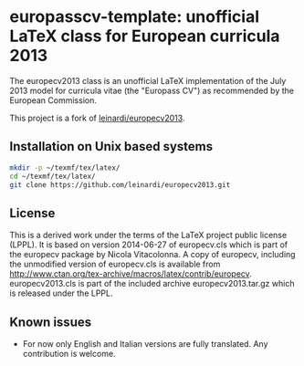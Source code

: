 # europasscv-template: unofficial LaTeX class for European curricula 2013

The europecv2013 class is an unofficial LaTeX implementation of the July 2013 model for curricula vitae (the "Europass CV") as recommended by the European Commission.

This project is a fork of [leinardi/europecv2013](https://github.com/leinardi/europecv2013).

## Installation on Unix based systems
```sh
mkdir -p ~/texmf/tex/latex/
cd ~/texmf/tex/latex/
git clone https://github.com/leinardi/europecv2013.git
```

## License
This is a derived work under the terms of the LaTeX project public license (LPPL). It is based on version 2014-06-27 of europecv.cls which is part of the europecv package by Nicola Vitacolonna. A copy of europecv, including the unmodified version of europecv.cls is available  from http://www.ctan.org/tex-archive/macros/latex/contrib/europecv. europecv2013.cls is part of the included archive europecv2013.tar.gz which is released under the LPPL.

## Known issues
* For now only English and Italian versions are fully translated.
Any contribution is welcome.

